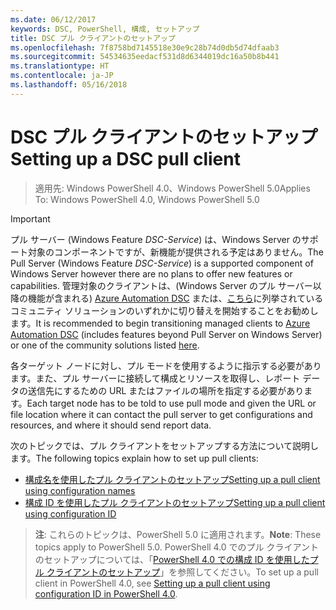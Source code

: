 ```yaml
---
ms.date: 06/12/2017
keywords: DSC, PowerShell, 構成, セットアップ
title: DSC プル クライアントのセットアップ
ms.openlocfilehash: 7f8758bd7145518e30e9c28b74d0db5d74dfaab3
ms.sourcegitcommit: 54534635eedacf531d8d6344019dc16a50b8b441
ms.translationtype: HT
ms.contentlocale: ja-JP
ms.lasthandoff: 05/16/2018
---
```

# <a name="setting-up-a-dsc-pull-client"></a><span data-ttu-id="7d441-103">DSC プル クライアントのセットアップ</span><span class="sxs-lookup"><span data-stu-id="7d441-103">Setting up a DSC pull client</span></span>

> <span data-ttu-id="7d441-104">適用先: Windows PowerShell 4.0、Windows PowerShell 5.0</span><span class="sxs-lookup"><span data-stu-id="7d441-104">Applies To: Windows PowerShell 4.0, Windows PowerShell 5.0</span></span>

> [!IMPORTANT]
> <span data-ttu-id="7d441-105">プル サーバー (Windows Feature *DSC-Service*) は、Windows Server のサポート対象のコンポーネントですが、新機能が提供される予定はありません。</span><span class="sxs-lookup"><span data-stu-id="7d441-105">The Pull Server (Windows Feature *DSC-Service*) is a supported component of Windows Server however there are no plans to offer new features or capabilities.</span></span> <span data-ttu-id="7d441-106">管理対象のクライアントは、(Windows Server のプル サーバー以降の機能が含まれる) [Azure Automation DSC](/azure/automation/automation-dsc-getting-started) または、[こちら](pullserver.md#community-solutions-for-pull-service)に列挙されているコミュニティ ソリューションのいずれかに切り替えを開始することをお勧めします。</span><span class="sxs-lookup"><span data-stu-id="7d441-106">It is recommended to begin transitioning managed clients to [Azure Automation DSC](/azure/automation/automation-dsc-getting-started) (includes features beyond Pull Server on Windows Server) or one of the community solutions listed [here](pullserver.md#community-solutions-for-pull-service).</span></span>

<span data-ttu-id="7d441-107">各ターゲット ノードに対し、プル モードを使用するように指示する必要があります。また、プル サーバーに接続して構成とリソースを取得し、レポート データの送信先にするための URL またはファイルの場所を指定する必要があります。</span><span class="sxs-lookup"><span data-stu-id="7d441-107">Each target node has to be told to use pull mode and given the URL or file location where it can contact the pull server to get configurations and resources, and where it should send report data.</span></span>

<span data-ttu-id="7d441-108">次のトピックでは、プル クライアントをセットアップする方法について説明します。</span><span class="sxs-lookup"><span data-stu-id="7d441-108">The following topics explain how to set up pull clients:</span></span>

* [<span data-ttu-id="7d441-109">構成名を使用したプル クライアントのセットアップ</span><span class="sxs-lookup"><span data-stu-id="7d441-109">Setting up a pull client using configuration names</span></span>](pullClientConfigNames.md)
* [<span data-ttu-id="7d441-110">構成 ID を使用したプル クライアントのセットアップ</span><span class="sxs-lookup"><span data-stu-id="7d441-110">Setting up a pull client using configuration ID</span></span>](pullClientConfigID.md)

> <span data-ttu-id="7d441-111">**注**: これらのトピックは、PowerShell 5.0 に適用されます。</span><span class="sxs-lookup"><span data-stu-id="7d441-111">**Note**: These topics apply to PowerShell 5.0.</span></span> <span data-ttu-id="7d441-112">PowerShell 4.0 でのプル クライアントのセットアップについては、「[PowerShell 4.0 での構成 ID を使用したプル クライアントのセットアップ](pullClientConfigID4.md)」を参照してください。</span><span class="sxs-lookup"><span data-stu-id="7d441-112">To set up a pull client in PowerShell 4.0, see [Setting up a pull client using configuration ID in PowerShell 4.0](pullClientConfigID4.md).</span></span>